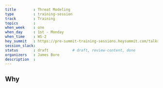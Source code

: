 ```yaml
---
title        : Threat Modeling 
type         : training-session
track        : Training
topics       : 
when_week    : one
when_day     : 1st - Monday
when_time    : WS-2
hey_summit   : https://pre-summit-training-sessions.heysummit.com/talks/threat-modeling/
session_slack:
status       : draft           # draft, review-content, done
organizers   : James Bore
description  : 
---
```


## Why

<!--Add intro-->
